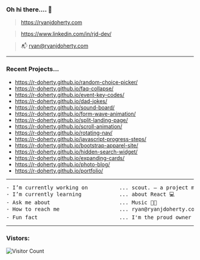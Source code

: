 ### Oh hi there.... 👋

> https://ryanjdoherty.com

> https://www.linkedin.com/in/rjd-dev/

> 📬 ryan@ryanjdoherty.com

<hr>

### Recent Projects...

* https://r-doherty.github.io/random-choice-picker/
* https://r-doherty.github.io/faq-collapse/
* https://r-doherty.github.io/event-key-codes/
* https://r-doherty.github.io/dad-jokes/
* https://r-doherty.github.io/sound-board/
* https://r-doherty.github.io/form-wave-animation/
* https://r-doherty.github.io/split-landing-page/
* https://r-doherty.github.io/scroll-animation/
* https://r-doherty.github.io/rotating-nav/
* https://r-doherty.github.io/javascript-progress-steps/
* https://r-doherty.github.io/bootstrap-apparel-site/
* https://r-doherty.github.io/hidden-search-widget/
* https://r-doherty.github.io/expanding-cards/
* https://r-doherty.github.io/photo-blog/
* https://r-doherty.github.io/portfolio/

<hr>

<pre>
- I’m currently working on          ... scout. — a project management platform for the Live Entertainment Industry 👨‍💻
- I’m currently learning            ... about React 💻
- Ask me about                      ... Music 👨‍🎤
- How to reach me                   ... ryan@ryanjdoherty.com 📬
- Fun fact                          ... I'm the proud owner of a Superbowl Ring (LIV - go Chiefs!) 🏈
</pre>

<hr>

### Vistors:

![Visitor Count](https://profile-counter.glitch.me/r-doherty/count.svg)


<!--
**r-doherty/r-doherty** is a ✨ _special_ ✨ repository because its `README.md` (this file) appears on your GitHub profile.
-->
